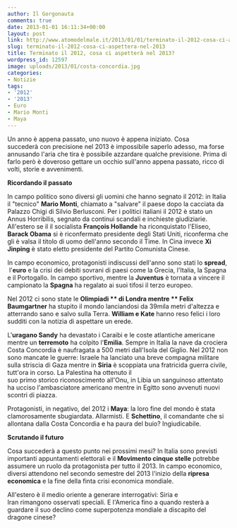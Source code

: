 ```yaml
---
author: Il Gorgonauta
comments: true
date: 2013-01-01 16:11:34+00:00
layout: post
link: http://www.atomodelmale.it/2013/01/01/terminato-il-2012-cosa-ci-aspettera-nel-2013/
slug: terminato-il-2012-cosa-ci-aspettera-nel-2013
title: Terminato il 2012, cosa ci aspetterà nel 2013?
wordpress_id: 12597
image: uploads/2013/01/costa-concordia.jpg
categories:
- Notizie
tags:
- '2012'
- '2013'
- Euro
- Mario Monti
- Maya
---
```


Un anno è appena passato, uno nuovo è appena iniziato. Cosa succederà con precisione nel 2013 è impossibile saperlo adesso, ma forse annusando l'aria che tira è possibile azzardare qualche previsione. Prima di farlo però è doveroso gettare un occhio sull'anno appena passato, ricco di volti, storie e avvenimenti.

**Ricordando il passato**

In campo politico sono diversi gli uomini che hanno segnato il 2012: in Italia il "tecnico" **Mario Monti**, chiamato a "salvare" il paese dopo la cacciata da Palazzo Chigi di Silvio Berlusconi. Per i politici italiani il 2012 è stato un Annus Horribilis, segnato da continui scandali e inchieste giudiziarie. All'estero se il il socialista **François Hollande** ha riconquistato l'Eliseo, **Barack Obama** si è riconfermato presidente degli Stati Uniti, riconferma che gli è valsa il titolo di uomo dell'anno secondo il Time. In Cina invece **Xi Jinping** è stato eletto presidente del Partito Comunista Cinese.

In campo economico, protagonisti indiscussi dell'anno sono stati lo **spread**,  l'**euro** e la crisi dei debiti sovrani di paesi come la Grecia, l'Italia, la Spagna e il Portogallo. In campo sportivo, mentre la **Juventus** è tornata a vincere il campionato la **Spagna** ha regalato ai suoi tifosi il terzo europeo.

Nel 2012 ci sono state le **Olimpiadi ** di Londra mentre ** Felix Baumgartner** ha stupito il mondo lanciandosi da 39mila metri d'altezza e atterrando sano e salvo sulla Terra. **William e Kate** hanno reso felici i loro sudditi con la notizia di aspettare un erede.

L'**uragano Sandy** ha devastato i Caraibi e le coste atlantiche americane mentre un **terremoto** ha colpito l'**Emilia**. Sempre in Italia la nave da crociera Costa Concordia è naufragata a 500 metri dall'Isola del Giglio. Nel 2012 non sono mancate le guerre: Israele ha lanciato una breve compagna militare sulla striscia di Gaza mentre in **Siria** è scoppiata una fratricida guerra civile, tutt'ora in corso. La Palestina ha ottenuto il suo primo storico riconoscimento all'Onu, in Libia un sanguinoso attentato ha ucciso l'ambasciatore americano mentre in Egitto sono avvenuti nuovi scontri di piazza.

Protagonisti, in negativo, del 2012 i **Maya**: la loro fine del mondo è stata clamorosamente sbugiardata. Allarmisti. E **Schettino**, il comandante che si allontana dalla Costa Concordia e ha paura del buio? Ingiudicabile.

**Scrutando il futuro**

Cosa succederà a questo punto nei prossimi mesi? In Italia sono previsti importanti appuntamenti elettorali e il **Movimento cinque stelle** potrebbe assumere un ruolo da protagonista per tutto il 2013. In campo economico, diversi attendono nel secondo semestre del 2013 l'inizio della **ripresa economica** e la fine della finta crisi economica mondiale.

All'estero è il medio oriente a generare interrogativi: Siria e Iran rimangono osservati speciali. E l'America fino a quando resterà a guardare il suo declino come superpotenza mondiale a discapito del dragone cinese?
